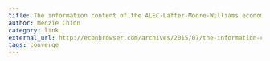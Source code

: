 ```yaml
---
title: The information content of the ALEC-Laffer-Moore-Williams economic outlook ranking
author: Menzie Chinn
category: link
external_url: http://econbrowser.com/archives/2015/07/the-information-content-of-the-alec-laffer-moore-williams-economic-outlook-ranking
tags: converge
---
```

